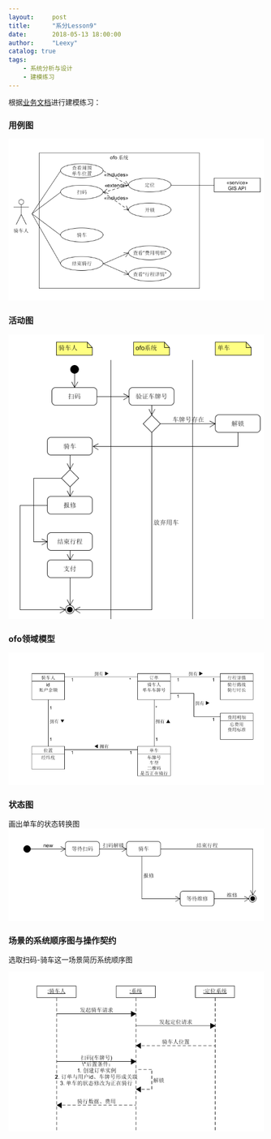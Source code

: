 ```yaml
---
layout:     post
title:      "系分Lesson9"
date:       2018-05-13 18:00:00
author:     "Leexy"
catalog: true
tags:
    - 系统分析与设计
    - 建模练习
---
```


根据[业务文档](https://github.com/gogogoSYSU/documents/blob/master/%E5%BB%BA%E6%A8%A1%E7%BB%83%E4%B9%A0/ofo%E5%85%B1%E4%BA%AB%E5%8D%95%E8%BD%A6%E5%BA%94%E7%94%A8.pdf)进行建模练习：
### 用例图

![use case](/img/post_img/2018-05-13-Lesson9/use_case_diagram.png)

### 活动图

![activity](/img/post_img/2018-05-13-Lesson9/activity_diagram.png)

### ofo领域模型

![domain](/img/post_img/2018-05-13-Lesson9/domain.png)

### 状态图

画出单车的状态转换图
![state diagram](/img/post_img/2018-05-13-Lesson9/state.png)

### 场景的系统顺序图与操作契约
选取扫码-骑车这一场景简历系统顺序图

![sequence](/img/post_img/2018-05-13-Lesson9/seq.png)


